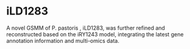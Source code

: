 # iLD1283
A novel GSMM of P. pastoris , iLD1283, was further refined and reconstructed based on the iRY1243 model, integrating the latest gene annotation information and multi-omics data.
